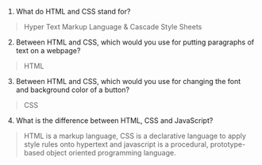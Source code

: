 1. What do HTML and CSS stand for?
> Hyper Text Markup Language & Cascade Style Sheets
2. Between HTML and CSS, which would you use for putting paragraphs of text on a webpage?
> HTML
3. Between HTML and CSS, which would you use for changing the font and background color of a button?
> CSS
4. What is the difference between HTML, CSS and JavaScript?
> HTML is a markup language, CSS is a declarative language to apply style rules onto hypertext and javascript is a procedural, prototype-based object oriented programming language.
